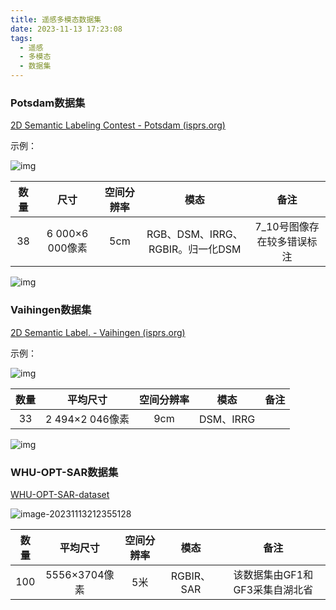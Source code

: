 ```yaml
---
title: 遥感多模态数据集
date: 2023-11-13 17:23:08
tags:
  - 遥感
  - 多模态
  - 数据集
---
```


<!--more-->

### Potsdam数据集

[2D Semantic Labeling Contest - Potsdam (isprs.org)](https://www.isprs.org/education/benchmarks/UrbanSemLab/2d-sem-label-potsdam.aspx)

示例：

![img](https://cdn.jsdelivr.net/gh/FouforPast/pic-storage@main/img/potsdam_top_dsm_label.png)

| 数量 |      尺寸       | 空间分辨率 |               模态               |            备注            |
| :--: | :-------------: | :--------: | :------------------------------: | :------------------------: |
|  38  | 6 000×6 000像素 |    5cm     | RGB、DSM、IRRG、RGBIR。归一化DSM | 7_10号图像存在较多错误标注 |



![img](https://cdn.jsdelivr.net/gh/FouforPast/pic-storage@main/img/potsdam2d_table.png)



### Vaihingen数据集

[2D Semantic Label. - Vaihingen (isprs.org)](https://www.isprs.org/education/benchmarks/UrbanSemLab/2d-sem-label-vaihingen.aspx)

示例：

![img](https://cdn.jsdelivr.net/gh/FouforPast/pic-storage@main/img/examples_top_dsm_gts.png)

| 数量 |    平均尺寸     | 空间分辨率 |   模态    | 备注 |
| :--: | :-------------: | :--------: | :-------: | :--: |
|  33  | 2 494×2 046像素 |    9cm     | DSM、IRRG |      |

![img](https://www.isprs.org/education/benchmarks/UrbanSemLab/img/table_label_contest_image_overview.png?width=500&height=397.5490196078431)

### WHU-OPT-SAR数据集

[WHU-OPT-SAR-dataset](https://github.com/AmberHen/WHU-OPT-SAR-dataset)

![image-20231113212355128](https://cdn.jsdelivr.net/gh/FouforPast/pic-storage@main/img/image-20231113212355128.png)

| 数量 |   平均尺寸    | 空间分辨率 |    模态    |              备注              |
| :--: | :-----------: | :--------: | :--------: | :----------------------------: |
| 100  | 5556×3704像素 |    5米     | RGBIR、SAR | 该数据集由GF1和GF3采集自湖北省 |

